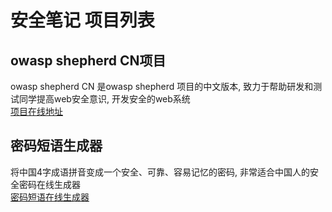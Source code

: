 # 安全笔记 项目列表 


## owasp shepherd CN项目

owasp shepherd CN 是owasp shepherd 项目的中文版本, 致力于帮助研发和测试同学提高web安全意识, 开发安全的web系统  
[项目在线地址](http://shepherd.anquanbiji.com)

## 密码短语生成器 

将中国4字成语拼音变成一个安全、可靠、容易记忆的密码, 非常适合中国人的安全密码在线生成器   
[密码短语在线生成器](http://password.anquanbiji.com)
